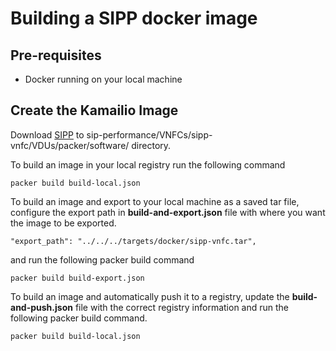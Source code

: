 # Building a SIPP docker image

## Pre-requisites

* Docker running on your local machine

## Create the Kamailio Image

Download [SIPP](https://github.com/SIPp/sipp/releases/download/v3.5.2/sipp-3.5.2.tar.gz) to sip-performance/VNFCs/sipp-vnfc/VDUs/packer/software/ directory.

To build an image in your local registry run the following command
```
packer build build-local.json
```

To build an image and export to your local machine as a saved tar file, configure the export path in **build-and-export.json** file with where you want the image to be exported.  

```
"export_path": "../../../targets/docker/sipp-vnfc.tar",
```

and run the following packer build command

```
packer build build-export.json
```

To build an image and automatically push it to a registry, update the **build-and-push.json** file with the correct registry information and run the following packer build command.

```
packer build build-local.json
```
